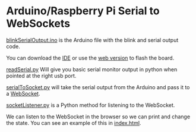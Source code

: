 # Arduino/Raspberry Pi Serial to WebSockets

[blinkSerialOutput.ino](blinkSerialOutput.ino) is the Arduino file with the blink and serial output code.

You can download the [IDE](https://www.arduino.cc/en/Main/Software) or use the [web version](https://create.arduino.cc/editor) to flash the board.

[readSerial.py](readSerial.py) Will give you basic serial monitor output in python when pointed at the right usb port.

[serialToSocket.py](serialToSocket.py) will take the serial output from the Arduino and pass it to a [WebSocket](https://en.wikipedia.org/wiki/WebSocket).

[socketListener.py](socketListener.py) is a Python method for listening to the WebSocket.

We can listen to the WebSocket in the browser so we can print and change the state. You can see an example of this in [index.html](index.html).
